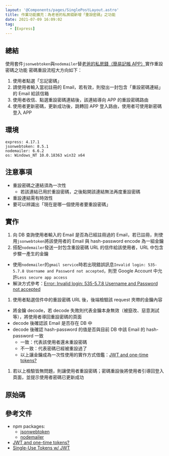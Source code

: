 ```yaml
---
layout: '@Components/pages/SinglePostLayout.astro'
title: 作業功能擴充：為老爸的私房錢新增「重設密碼」之功能
date: 2021-07-09 16:09:02
tag:
  - [Express]
---
```


## 總結

使用套件`jsonwebtoken`與`nodemailer`替[老爸的私房錢（簡易記帳 APP）](https://tzynwang.github.io/2021/mongoose-note/)實作重設密碼之功能
密碼重設流程大方向如下：

1. 使用者點選「忘記密碼」
1. 請使用者輸入當初註冊的 Email，若有效，則發出一封包含「重設密碼連結」的 Email 給該信箱
1. 使用者收信、點選重設密碼連結後，該連結導向 APP 的重設密碼路由
1. 使用者更新密碼，更新成功後，跳轉回 APP 登入路由，使用者可使用新密碼登入 APP

## 環境

```
express: 4.17.1
jsonwebtoken: 8.5.1
nodemailer: 6.6.2
os: Windows_NT 10.0.18363 win32 x64
```

## 注意事項

- 重設密碼之連結須為一次性
  - 若該連結已用於重設密碼，之後點開該連結無法再度重設密碼
- 重設連結需有時效性
- 要可以辨識出「現在是哪一個使用者要重設密碼」

## 實作

1. 向 DB 查詢使用者輸入的 Email 是否為已經註冊過的 Email，若已註冊，則使用`jsonwebtoken`將該使用者的 Email 與 hash-password encode 為一組金鑰
1. 搭配`nodemailer`發送一封包含重設密碼 URL 的信件給該使用者，URL 中包含步驟一產生的金鑰

- 使用`nodemailer`的`gmail service`時若出現錯誤訊息`Invalid login: 535-5.7.8 Username and Password not accepted`，則至 Google Account 中允許`Less secure app access`
- 解決方式參考：[Error: Invalid login: 535-5.7.8 Username and Password not accepted](https://stackoverflow.com/questions/59188483/error-invalid-login-535-5-7-8-username-and-password-not-accepted)

1. 使用者點選信件中的重設密碼 URL 後，後端檢驗該 request 夾帶的金鑰內容

- 將金鑰 decode，若 decode 失敗則代表金鑰本身無效（被竄改、惡意測試等），將使用者導回重設密碼的頁面
- decode 後確認該 Email 是否存在 DB 中
- decode 後確認 hash-password 的值是否與目前 DB 中該 Email 的 hash-password 一致
  - 一致：代表該使用者還未重設密碼
  - 不一致：代表密碼已經被重設過了
  - 以上讓金鑰成為一次性使用的實作方式借鑑：[JWT and one-time tokens?](https://stackoverflow.com/questions/43719615/jwt-and-one-time-tokens)

1. 若以上檢驗皆無問題，則讓使用者重設密碼；密碼重設後將使用者引導回登入頁面，並提示使用者密碼已更新成功

## 原始碼

<script src="https://gist.github.com/tzynwang/dce39172362a8690084407ae0dd08121.js"></script>

## 參考文件

- npm packages:
  - [jsonwebtoken](https://www.npmjs.com/package/jsonwebtoken)
  - [nodemailer](https://www.npmjs.com/package/nodemailer)
- [JWT and one-time tokens?](https://stackoverflow.com/questions/43719615/jwt-and-one-time-tokens)
- [Single-Use Tokens w/ JWT](https://www.jbspeakr.cc/howto-single-use-jwt/)
